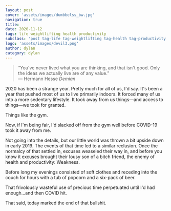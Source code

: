 ```yaml
---
layout: post
cover: 'assets/images/dumbbelss_bw.jpg'
navigation: true
title: 
date: 2020-11-12
tags: life weightlifting health productivity
subclass: 'post tag-life tag-weightlifting tag-health tag-productivity' 
logo: 'assets/images/devil3.png'
author: dylan
category: dylan
---
```


> “You've never lived what you are thinking, and that isn't good. Only the ideas we actually live are of any value.”  
> &mdash; Hermann Hesse _Demian_ 

2020 has been a strange year. Pretty much for all of us, I'd say. It's been a year that pushed most of us to live primarily indoors. It forced many of us into a more sedentary lifestyle. It took away from us things&mdash;and access to things&mdash;we took for granted. 

Things like the gym.

Now, if I'm being fair, I'd slacked off from the gym well before COVID-19 took it away from me.

Not going into the details, but our little world was thrown a bit upside down in early 2019. The events of that time led to a similar reclusion. Once the normalcy of that settled in, excuses weaseled their way in, and before you know it excuses brought their lousy son of a bitch friend, the enemy of health and productivity: Weakness.

Before long my evenings consisted of soft clothes and receding into the couch for hours with a tub of popcorn and a six-pack of beer.

That frivolously wasteful use of precious time perpetuated until I'd had enough...and then COVID hit.

That said, today marked the end of that bullshit.
